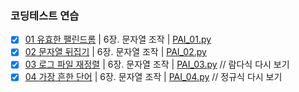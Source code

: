 ### 코딩테스트 연습

- [x] [01 유효한 팰린드롬](https://leetcode.com/problems/valid-palindrome/) | 6장. 문자열 조작 | [PAI_01.py](/PAI/PAI_01.py)
- [x] [02 문자열 뒤집기](https://leetcode.com/problems/reverse-string/) | 6장. 문자열 조작 | [PAI_02.py](/PAI/PAI_02.py)
- [x] [03 로그 파일 재정렬](https://leetcode.com/problems/reorder-data-in-log-files/) | 6장. 문자열 조작 | [PAI_03.py](/PAI/PAI_03.py) // 람다식 다시 보기
- [x] [04 가장 흔한 단어](https://leetcode.com/problems/most-common-word/) | 6장. 문자열 조작 | [PAI_04.py](/PAI/PAI_04.py) // 정규식 다시 보기